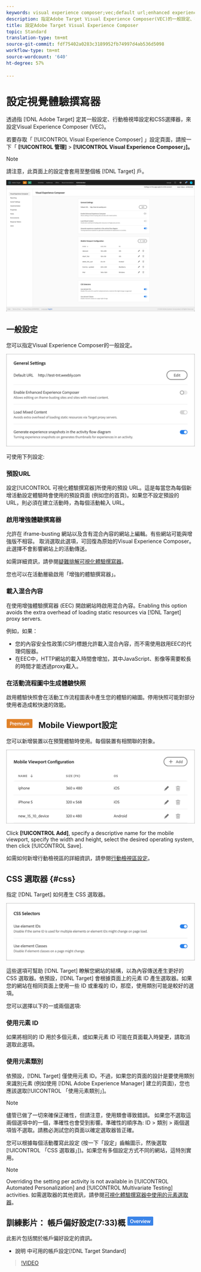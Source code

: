 ```yaml
---
keywords: visual experience composer;vec;default url;enhanced experience composer;eec;mixed content;experience snapshots;mobile viewport;css;css selectors
description: 指定Adobe Target Visual Experience Composer(VEC)的一般設定、行動檢視埠設定和CSS選擇器，以設定Adobe Target Visual Experience Composer(VEC)。
title: 設定Adobe Target Visual Experience Composer
topic: Standard
translation-type: tm+mt
source-git-commit: fdf75402a0283c3189952fb74997d4ab536d5098
workflow-type: tm+mt
source-wordcount: '640'
ht-degree: 57%

---
```



# 設定視覺體驗撰寫器

透過指 [!DNL Adobe Target] 定其一般設定、行動檢視埠設定和CSS選擇器，來設定Visual Experience Composer  (VEC)。

若要存取「 [!UICONTROL Visual Experience Composer] 」設定頁面，請按一下「 **[!UICONTROL 管理]** > **[!UICONTROL Visual Experience Composer」]。**

>[!NOTE]
>
>請注意，此頁面上的設定會套用至整個帳 [!DNL Target] 戶。

![「Visual Experience Composer」配置頁](/help/administrating-target/assets/vec.png)

## 一般設定

您可以指定Visual Experience Composer的一般設定。

![「常規設定」部分](/help/administrating-target/assets/general-settings.png)

可使用下列設定:

### 預設URL

設定[!UICONTROL 可視化體驗撰寫器]所使用的預設 URL。這是每當您為每個新增活動設定體驗時會使用的預設頁面 (例如您的首頁)。如果您不設定預設的 URL，則必須在建立活動時，為每個活動輸入 URL。

### 啟用增強體驗撰寫器

允許在 iframe-busting 網站以及含有混合內容的網站上編輯。有些網站可能與增強版不相容。 取消選取此選項，可回復為原始的Visual Experience Composer。 此選擇不會影響網站上的活動傳送。

如需詳細資訊，請參閱[疑難排解可視化體驗撰寫器](/help/c-experiences/c-visual-experience-composer/r-troubleshoot-composer/troubleshoot-composer.md)。

您也可以在活動層級啟用「增強的體驗撰寫器」。

### 載入混合內容

在使用增強體驗撰寫器 (EEC) 開啟網站時啟用混合內容。Enabling this option avoids the extra overhead of loading static resources via [!DNL Target] proxy servers.

例如，如果：

* 您的內容安全性政策(CSP)標題允許載入混合內容，而不需使用啟用EEC的代理伺服器。
* 在EEC中，HTTP網站的載入時間會增加，其中JavaScript、影像等需要較長的時間才能透過proxy載入。

### 在活動流程圖中生成體驗快照

啟用體驗快照會在活動工作流程圖表中產生您的體驗的縮圖。停用快照可能對部分使用者造成較快速的效能。

## ![Premium badge](/help/assets/premium.png) Mobile Viewport設定

您可以新增裝置以在預覽體驗時使用。每個裝置有相關聯的對象。

![「移動視區配置」部分](/help/administrating-target/assets/mobile-viewport-configuration.png)

Click **[!UICONTROL Add]**, specify a descriptive name for the mobile viewport, specify the width and height, select the desired operating system, then click [!UICONTROL Save].

如需如何新增行動檢視區的詳細資訊，請參閱[行動檢視區設定](/help/c-experiences/c-visual-experience-composer/mobile-viewports.md)。

## CSS 選取器 {#css}

指定 [!DNL Target] 如何產生 CSS 選取器。

![「CSS選擇器」區段](/help/administrating-target/assets/css-selectors.png)

這些選項可幫助 [!DNL Target] 瞭解您網站的結構，以為內容傳送產生更好的 CSS 選取器。依預設，[!DNL Target] 會根據頁面上的元素 ID 產生選取器。如果您的網站在相同頁面上使用一些 ID 或重複的 ID，那麼，使用類別可能是較好的選項。

您可以選擇以下的一或兩個選項:

### 使用元素 ID

如果將相同的 ID 用於多個元素，或如果元素 ID 可能在頁面載入時變更，請取消選取此選項。

### 使用元素類別

依預設，[!DNL Target] 僅使用元素 ID。不過，如果您的頁面的設計是要使用類別來識別元素 (例如使用 [!DNL Adobe Experience Manager] 建立的頁面)，您也應該選取[!UICONTROL 「使用元素類別」]。

>[!NOTE]
>
>儘管已做了一切來確保正確性，但請注意，使用類會導致錯誤。 如果您不選取這兩個選項中的一個，準確性也會受到影響。準確性的順序為: ID > 類別 > 兩個選項皆不選取。請務必測試您的頁面以確定選取器皆正確。

您可以根據每個活動覆寫此設定 (按一下「設定」齒輪圖示，然後選取[!UICONTROL 「CSS 選取器」])。如果您有多個設定方式不同的網站，這特別實用。

>[!NOTE]
>
>Overriding the setting per activity is not available in [!UICONTROL Automated Personalization] and [!UICONTROL Multivariate Testing] activities.  如需選取器的其他資訊，請參閱[可視化體驗撰寫器中使用的元素選取器](/help/c-experiences/c-visual-experience-composer/vec-selectors.md)。

## 訓練影片： 帳戶偏好設定(7:33)概 ![觀徽章](/help/assets/overview.png)

此影片包括關於帳戶偏好設定的資訊。

* 說明 中可用的帳戶設定[!DNL Target Standard]

>[!VIDEO](https://video.tv.adobe.com/v/17379)
